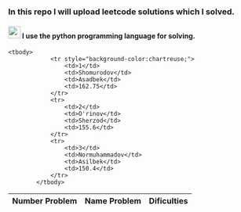 ### <h3>In this repo I will upload  leetcode solutions which I solved.</h3>
<h4><img src="https://upload.wikimedia.org/wikipedia/commons/thumb/0/0a/Python.svg/768px-Python.svg.png" width="25px"> I use  the python programming language for solving. </h4>

<table>
    <thead>
        <tr>
            <th>Number Problem</th>
            <th>Name Problem</th>
            <th>Dificulties</th>
        </tr>
    </thead>
  
    <tbody>
                <tr style="background-color:chartreuse;">
                    <td>1</td>
                    <td>Shomurodov</td>
                    <td>Asadbek</td>
                    <td>162.75</td>
                </tr>
                <tr>
                    <td>2</td>
                    <td>O'rinov</td>
                    <td>Sherzod</td>
                    <td>155.6</td>
                </tr>
                <tr>
                    <td>3</td>
                    <td>Normuhammadov</td>
                    <td>Asilbek</td>
                    <td>150.4</td>
                </tr>
            </tbody>
</table>
